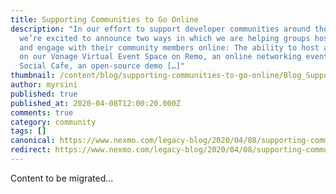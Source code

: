 ```yaml
---
title: Supporting Communities to Go Online
description: "In our effort to support developer communities around the world,
  we’re excited to announce two ways in which we are helping groups host events
  and engage with their community members online: The ability to host an event
  on our Vonage Virtual Event Space on Remo, an online networking event platform
  Social Cafe, an open-source demo […]"
thumbnail: /content/blog/supporting-communities-to-go-online/Blog_Supporting-Communities_1200x600-copy.png
author: myrsini
published: true
published_at: 2020-04-08T12:00:20.000Z
comments: true
category: community
tags: []
canonical: https://www.nexmo.com/legacy-blog/2020/04/08/supporting-communities-to-go-online
redirect: https://www.nexmo.com/legacy-blog/2020/04/08/supporting-communities-to-go-online
---
```


Content to be migrated...
